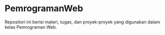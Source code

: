 # PemrogramanWeb

Repositori ini berisi materi, tugas, dan proyek-proyek yang digunakan dalam kelas Pemrograman Web.
